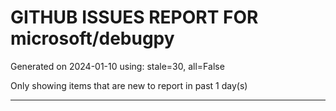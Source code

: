 
# GITHUB ISSUES REPORT FOR microsoft/debugpy


Generated on 2024-01-10 using: stale=30, all=False


Only showing items that are new to report in past 1 day(s)


---
